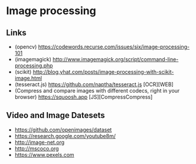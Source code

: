 Image processing
================

Links
-----

* (opencv) https://codewords.recurse.com/issues/six/image-processing-101
* (imagemagick) http://www.imagemagick.org/script/command-line-processing.php
* (scikit) http://blog.yhat.com/posts/image-processing-with-scikit-image.html
* (tesseract.js) https://github.com/naptha/tesseract.js [OCR][WEB]
* (Compress and compare images with different codecs, right in your browser) https://squoosh.app [JS][CompressCompress]

Video and Image Datesets
---------------

* https://github.com/openimages/dataset
* https://research.google.com/youtube8m/
* http://image-net.org
* http://mscoco.org
* https://www.pexels.com